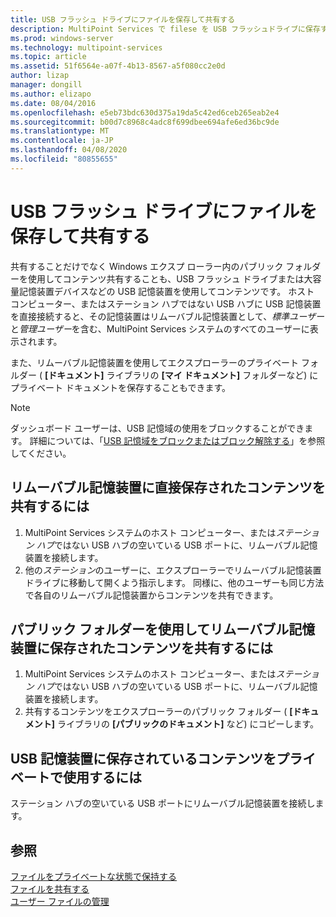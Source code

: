 ```yaml
---
title: USB フラッシュ ドライブにファイルを保存して共有する
description: MultiPoint Services で filese を USB フラッシュドライブに保存する方法について説明します。
ms.prod: windows-server
ms.technology: multipoint-services
ms.topic: article
ms.assetid: 51f6564e-a07f-4b13-8567-a5f080cc2e0d
author: lizap
manager: dongill
ms.author: elizapo
ms.date: 08/04/2016
ms.openlocfilehash: e5eb73bdc630d375a19da5c42ed6ceb265eab2e4
ms.sourcegitcommit: b00d7c8968c4adc8f699dbee694afe6ed36bc9de
ms.translationtype: MT
ms.contentlocale: ja-JP
ms.lasthandoff: 04/08/2020
ms.locfileid: "80855655"
---
```

# <a name="save-and-share-files-on-a-usb-flash-drive"></a>USB フラッシュ ドライブにファイルを保存して共有する
共有することだけでなく Windows エクスプ ローラー内のパブリック フォルダーを使用してコンテンツ共有することも、USB フラッシュ ドライブまたは大容量記憶装置デバイスなどの USB 記憶装置を使用してコンテンツです。 ホスト コンピューター、またはステーション ハブではない USB ハブに USB 記憶装置を直接接続すると、その記憶装置はリムーバブル記憶装置として、*標準ユーザー*と*管理ユーザー*を含む、MultiPoint Services システムのすべてのユーザーに表示されます。  
  
また、リムーバブル記憶装置を使用してエクスプローラーのプライベート フォルダー ( **[ドキュメント]** ライブラリの **[マイ ドキュメント]** フォルダーなど) にプライベート ドキュメントを保存することもできます。  
  
 > [!NOTE]  
 > ダッシュボード ユーザーは、USB 記憶域の使用をブロックすることができます。 詳細については、「[USB 記憶域をブロックまたはブロック解除する](Block-or-Unblock-USB-Storage.md)」を参照してください。  
  
## <a name="to-share-content-that-is-stored-directly-on-a-removable-storage-device"></a>リムーバブル記憶装置に直接保存されたコンテンツを共有するには  
  
1.  MultiPoint Services システムのホスト コンピューター、または*ステーション ハブ*ではない USB ハブの空いている USB ポートに、リムーバブル記憶装置を接続します。  
2.  他の*ステーション*のユーザーに、エクスプローラーでリムーバブル記憶装置ドライブに移動して開くよう指示します。 同様に、他のユーザーも同じ方法で各自のリムーバブル記憶装置からコンテンツを共有できます。  
  
## <a name="to-share-content-that-is-stored-on-a-removable-storage-device-by-using-public-folders"></a>パブリック フォルダーを使用してリムーバブル記憶装置に保存されたコンテンツを共有するには  
  
1.  MultiPoint Services システムのホスト コンピューター、または*ステーション ハブ*ではない USB ハブの空いている USB ポートに、リムーバブル記憶装置を接続します。  
2.  共有するコンテンツをエクスプローラーのパブリック フォルダー ( **[ドキュメント]** ライブラリの **[パブリックのドキュメント]** など) にコピーします。  
  
## <a name="to-privately-work-with-content-that-is-stored-on-a-usb-storage-device"></a>USB 記憶装置に保存されているコンテンツをプライベートで使用するには  
  
ステーション ハブの空いている USB ポートにリムーバブル記憶装置を接続します。  
  
## <a name="see-also"></a>参照  
[ファイルをプライベートな状態で保持する](Keep-Files-Private.md)  
[ファイルを共有する](Share-Files.md)  
[ユーザー ファイルの管理](Manage-User-Files.md)